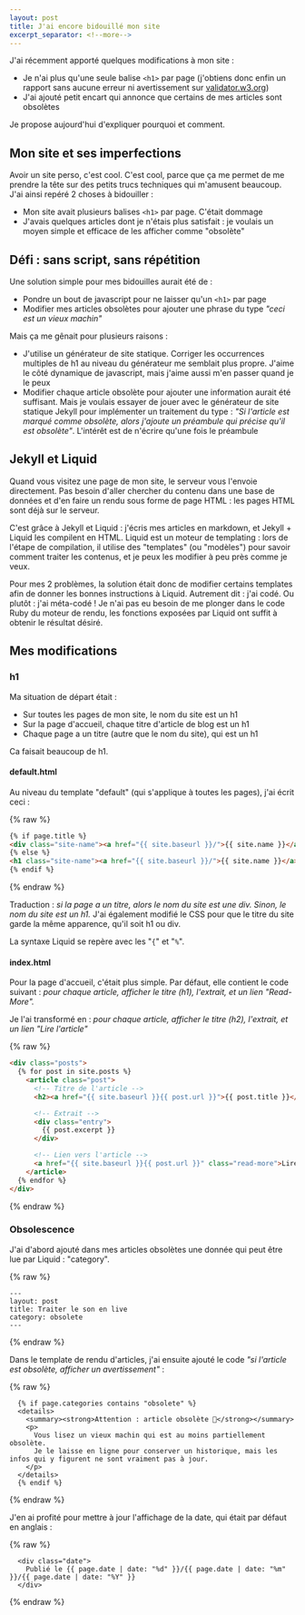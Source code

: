 ```yaml
---
layout: post
title: J'ai encore bidouillé mon site
excerpt_separator: <!--more-->
---
```


J'ai récemment apporté quelques modifications à mon site : 
- Je n'ai plus qu'une seule balise `<h1>` par page (j'obtiens donc enfin un rapport sans aucune erreur ni avertissement sur [validator.w3.org](https://validator.w3.org))
- J'ai ajouté petit encart qui annonce que certains de mes articles sont obsolètes

Je propose aujourd'hui d'expliquer pourquoi et comment.
<!--more-->

## Mon site et ses imperfections
Avoir un site perso, c'est cool.
C'est cool, parce que ça me permet de me prendre la tête sur des petits trucs techniques qui m'amusent beaucoup.
J'ai ainsi repéré 2 choses à bidouiller : 
- Mon site avait plusieurs balises `<h1>` par page. C'était dommage
- J'avais quelques articles dont je n'étais plus satisfait : je voulais un moyen simple et efficace de les afficher comme "obsolète"

## Défi : sans script, sans répétition
Une solution simple pour mes bidouilles aurait été de : 
- Pondre un bout de javascript pour ne laisser qu'un `<h1>` par page
- Modifier mes articles obsolètes pour ajouter une phrase du type *"ceci est un vieux machin"*

Mais ça me gênait pour plusieurs raisons :
- J'utilise un générateur de site statique. Corriger les occurrences multiples de h1 au niveau du générateur me semblait plus propre. J'aime le côté dynamique de javascript, mais j'aime aussi m'en passer quand je le peux
- Modifier chaque article obsolète pour ajouter une information aurait été suffisant. Mais je voulais essayer de jouer avec le générateur de site statique Jekyll pour implémenter un traitement du type : *"Si l'article est marqué comme obsolète, alors j'ajoute un préambule qui précise qu'il est obsolète"*. L'intérêt est de n'écrire qu'une fois le préambule

## Jekyll et Liquid
Quand vous visitez une page de mon site, le serveur vous l'envoie directement.
Pas besoin d'aller chercher du contenu dans une base de données et d'en faire un rendu sous forme de page HTML : les pages HTML sont déjà sur le serveur.

C'est grâce à Jekyll et Liquid : j'écris mes articles en markdown, et Jekyll + Liquid les compilent en HTML.
Liquid est un moteur de templating : lors de l'étape de compilation, il utilise des "templates" (ou "modèles") pour savoir comment traiter les contenus, et je peux les modifier à peu près comme je veux.

Pour mes 2 problèmes, la solution était donc de modifier certains templates afin de donner les bonnes instructions à Liquid.
Autrement dit : j'ai codé.
Ou plutôt : j'ai méta-codé ! 
Je n'ai pas eu besoin de me plonger dans le code Ruby du moteur de rendu, les fonctions exposées par Liquid ont suffit à obtenir le résultat désiré.


## Mes modifications
### h1
Ma situation de départ était : 
- Sur toutes les pages de mon site, le nom du site est un h1
- Sur la page d'accueil, chaque titre d'article de blog est un h1
- Chaque page a un titre (autre que le nom du site), qui est un h1

Ca faisait beaucoup de h1.

#### default.html
Au niveau du template "default" (qui s'applique à toutes les pages), j'ai écrit ceci : 

{% raw %}
```html
{% if page.title %}
<div class="site-name"><a href="{{ site.baseurl }}/">{{ site.name }}</a></div>
{% else %}
<h1 class="site-name"><a href="{{ site.baseurl }}/">{{ site.name }}</a></h1>
{% endif %}
```
{% endraw %}

Traduction : *si la page a un titre, alors le nom du site est une div. Sinon, le nom du site est un h1.*
J'ai également modifié le CSS pour que le titre du site garde la même apparence, qu'il soit h1 ou div.

La syntaxe Liquid se repère avec les "`{`" et "`%`".

#### index.html
Pour la page d'accueil, c'était plus simple. 
Par défaut, elle contient le code suivant : *pour chaque article, afficher le titre (h1), l'extrait, et un lien "Read-More".*

Je l'ai transformé en : *pour chaque article, afficher le titre (h2), l'extrait, et un lien "Lire l'article"*

{% raw %}
```html
<div class="posts">
  {% for post in site.posts %}
    <article class="post">
      <!-- Titre de l'article -->
      <h2><a href="{{ site.baseurl }}{{ post.url }}">{{ post.title }}</a></h2>

      <!-- Extrait -->
      <div class="entry">
        {{ post.excerpt }}
      </div>

      <!-- Lien vers l'article -->
      <a href="{{ site.baseurl }}{{ post.url }}" class="read-more">Lire l'article</a>
    </article>
  {% endfor %}
</div>
```
{% endraw %}

### Obsolescence
J'ai d'abord ajouté dans mes articles obsolètes une donnée qui peut être lue par Liquid : "category". 

{% raw %}
``` liquid
---
layout: post
title: Traiter le son en live
category: obsolete
---
```
{% endraw %}

Dans le template de rendu d'articles, j'ai ensuite ajouté le code *"si l'article est obsolète, afficher un avertissement"* :

{% raw %}
``` liquid
  {% if page.categories contains "obsolete" %}
  <details>
    <summary><strong>Attention : article obsolète 📜</strong></summary>
    <p>
      Vous lisez un vieux machin qui est au moins partiellement obsolète.
      Je le laisse en ligne pour conserver un historique, mais les infos qui y figurent ne sont vraiment pas à jour.
    </p>
  </details>
  {% endif %}
```
{% endraw %}

J'en ai profité pour mettre à jour l'affichage de la date, qui était par défaut en anglais : 

{% raw %}
``` liquid
  <div class="date">
    Publié le {{ page.date | date: "%d" }}/{{ page.date | date: "%m" }}/{{ page.date | date: "%Y" }}
  </div>
```
{% endraw %}